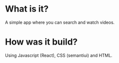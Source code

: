 # What is it? 
A simple app where you can search and watch videos.

# How was it build?
Using Javascript (React), CSS (semantiui) and HTML.